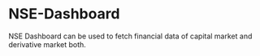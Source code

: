 # NSE-Dashboard
NSE Dashboard can be used to fetch financial data of capital market and derivative market both.
